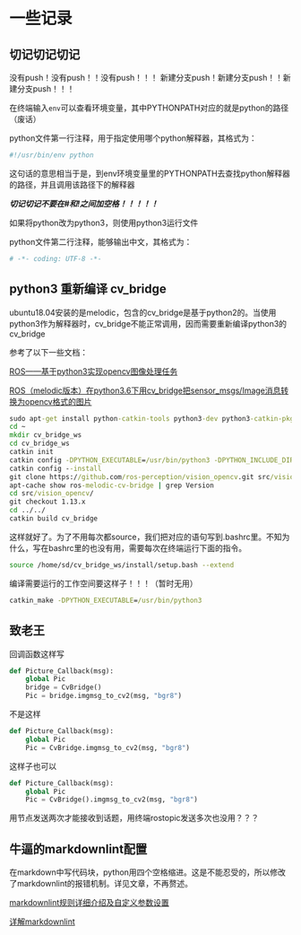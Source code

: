 # 一些记录

## 切记切记切记

没有push！没有push！！没有push！！！
新建分支push！新建分支push！！新建分支push！！！

在终端输入`env`可以查看环境变量，其中PYTHONPATH对应的就是python的路径（废话）

python文件第一行注释，用于指定使用哪个python解释器，其格式为：

```py
#!/usr/bin/env python
```

这句话的意思相当于是，到env环境变量里的PYTHONPATH去查找python解释器的路径，并且调用该路径下的解释器

***切记切记不要在#和!之间加空格！！！！！***

如果将python改为python3，则使用python3运行文件

python文件第二行注释，能够输出中文，其格式为：

```py
# -*- coding: UTF-8 -*-
```

## python3 重新编译 cv_bridge

ubuntu18.04安装的是melodic，包含的cv_bridge是基于python2的。当使用python3作为解释器时，cv_bridge不能正常调用，因而需要重新编译python3的cv_bridge

参考了以下一些文档：

[ROS——基于python3实现opencv图像处理任务](https://zhuanlan.zhihu.com/p/525137856)

[ROS（melodic版本）在python3.6下用cv_bridge把sensor_msgs/Image消息转换为opencv格式的图片](https://blog.csdn.net/weixin_43434136/article/details/112646275?utm_medium=distribute.pc_relevant.none-task-blog-2~default~baidujs_title~default-1.control&spm=1001.2101.3001.4242)

```cmd
sudo apt-get install python-catkin-tools python3-dev python3-catkin-pkg-modules python3-numpy python3-yaml ros-melodic-cv-bridge
cd ~
mkdir cv_bridge_ws
cd cv_bridge_ws
catkin init
catkin config -DPYTHON_EXECUTABLE=/usr/bin/python3 -DPYTHON_INCLUDE_DIR=/usr/include/python3.6m -DPYTHON_LIBRARY=/usr/lib/x86_64-linux-gnu/libpython3.6m.so
catkin config --install
git clone https://github.com/ros-perception/vision_opencv.git src/vision_opencv
apt-cache show ros-melodic-cv-bridge | grep Version
cd src/vision_opencv/
git checkout 1.13.x
cd ../../
catkin build cv_bridge
```

这样就好了。为了不用每次都source，我们把对应的语句写到.bashrc里。不知为什么，写在bashrc里的也没有用，需要每次在终端运行下面的指令。

```bash
source /home/sd/cv_bridge_ws/install/setup.bash --extend
```

编译需要运行的工作空间要这样子！！！（暂时无用）

```cmd
catkin_make -DPYTHON_EXECUTABLE=/usr/bin/python3
```

## 致老王

回调函数这样写

```py
def Picture_Callback(msg):
	global Pic
	bridge = CvBridge()
	Pic = bridge.imgmsg_to_cv2(msg, "bgr8")
```

不是这样

```py
def Picture_Callback(msg):
	global Pic
	Pic = CvBridge.imgmsg_to_cv2(msg, "bgr8")
```

这样子也可以

```py
def Picture_Callback(msg):
	global Pic
	Pic = CvBridge().imgmsg_to_cv2(msg, "bgr8")
```

用节点发送两次才能接收到话题，用终端rostopic发送多次也没用？？？

## 牛逼的markdownlint配置

在markdown中写代码块，python用四个空格缩进。这是不能忍受的，所以修改了markdownlint的报错机制。详见文章，不再赘述。

[markdownlint规则详细介绍及自定义参数设置](https://blog.csdn.net/weixin_44149294/article/details/126243402)

[详解markdownlint](https://www.python100.com/html/94538.html)
